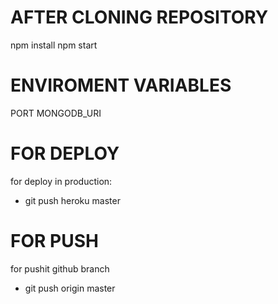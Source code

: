 # AFTER CLONING REPOSITORY

npm install
npm start

# ENVIROMENT VARIABLES

PORT
MONGODB_URI

# FOR DEPLOY

for deploy in production:
- git push heroku master

# FOR PUSH 

for pushit github branch
- git push origin master